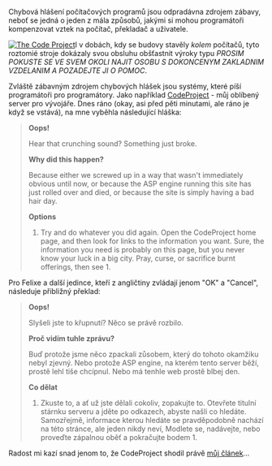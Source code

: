 <!-- dcterms:identifier = riderweblog#91 -->
<!-- dcterms:title = Hear that crunching sound? Something just broke. -->
<!-- np9:categoryId = 2 -->
<!-- x4w:category = Lidé a jiná zvěř -->
<!-- np9:authorId = 1 -->
<!-- np9:authorEmail = michal.valasek@altairis.cz -->
<!-- dcterms:creator = Michal Altair Valášek -->
<!-- dcterms:created = 2003-09-30T14:32:50+02:00 -->
<!-- dcterms:dateAccepted = 2003-09-30T14:32:50+02:00 -->

Chybová hlášení počítačových programů jsou odpradávna zdrojem zábavy, neboť se jedná o jeden z mála způsobů, jakými si mohou programátoři kompenzovat vztek na počítač, překladač a uživatele.

[![The Code Project](http://weblog.rider.cz/files/codeproject_225x72.gif)](http://www.codeproject.com/)I v dobách, kdy se budovy stavěly *kolem* počítačů, tyto roztomié stroje dokázaly svou obsluhu obšťastnit výroky typu *PROSIM POKUSTE SE VE SVEM OKOLI NAJIT OSOBU S DOKONCENYM ZAKLADNIM VZDELANIM A POZADEJTE JI O POMOC*.

Zvláště zábavným zdrojem chybových hlášek jsou systémy, které píší programátoři pro programátory. Jako například [CodeProject](http://www.codeproject.com/) - můj oblíbený server pro vývojáře. Dnes ráno (okay, asi před pěti minutami, ale ráno je když se vstává), na mne vyběhla následující hláška:

> **Oops!**
> 
> Hear that crunching sound? Something just broke.
> 
> **Why did this happen?**
> 
> Because either we screwed up in a way that wasn't immediately obvious until now, or because the ASP engine running this site has just rolled over and died, or because the site is simply having a bad hair day.
> 
> **Options**
> 
> 1.  Try and do whatever you did again.
> Open the CodeProject home page, and then look for links to the information you want. Sure, the information you need is probably on this page, but you never know your luck in a big city.
> Pray, curse, or sacrifice burnt offerings, then see 1.

Pro Felixe a další jedince, kteří z angličtiny zvládají jenom "OK" a "Cancel", následuje přibližný překlad:

> **Oops!**
> 
> Slyšeli jste to křupnutí? Něco se právě rozbilo.
> 
> **Proč vidím tuhle zprávu?**
> 
> Buď protože jsme něco zpackali zůsobem, který do tohoto okamžiku nebyl zjevný. Nebo protože ASP engine, na kterém tento server běží, prostě lehl tiše chcípnul. Nebo má tenhle web prostě blbej den.
> 
> **Co dělat**
> 
> 1.  Zkuste to, a ať už jste dělali cokoliv, zopakujte to.
> Otevřete titulní stárnku serveru a jděte po odkazech, abyste našli co hledáte. Samozřejmě, informace kterou hledáte se pravděpodobně nachází na této stránce, ale jeden nikdy neví,
> Modlete se, nadávejte, nebo proveďte zápalnou oběť a pokračujte bodem 1.

Radost mi kazí snad jenom to, že CodeProject shodil právě [můj článek](http://www.codeproject.com/useritems/WS-Security.asp)...